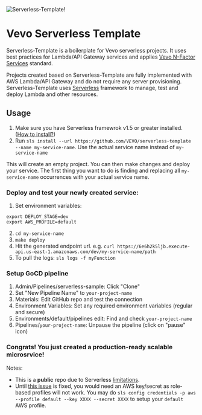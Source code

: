 ![Serverless-Template!](https://s27.postimg.org/xrm3zt36r/sls.png)

# Vevo Serverless Template
Serverless-Template is a boilerplate for Vevo serverless projects. It uses best practices for Lambda/API Gateway services and applies [Vevo N-Factor Services](https://vevowiki.atlassian.net/wiki/pages/viewpage.action?pageId=60784844#suk=ff8080814fa68de5014fb8278a290007) standard.

Projects created based on Serverless-Template are fully implemented with AWS Lambda/API Gateway and do not require any server provisioning. 
Serverless-Template uses [Serverless](http://serverless.com) framework to manage, test and deploy Lambda and other resources.

## Usage
1. Make sure you have Serverless framewrok v1.5 or greater installed. ([How to install?](https://serverless.com/framework/docs/providers/aws/guide/installation/))
2. Run `sls install --url https://github.com/VEVO/serverless-template --name my-service-name`. Use the actual service name instead of `my-service-name` 

This will create an empty project. You can then make changes and deploy your service. 
The first thing you want to do is finding and replacing all `my-service-name` occurrences with your actual service name.

### Deploy and test your newly created service:

1. Set environment variables:

```
export DEPLOY_STAGE=dev
export AWS_PROFILE=default
```
2. `cd my-service-name`
3. `make deploy`
4. Hit the generated endpoint url. 
e.g. `curl https://6e6h2k5ljb.execute-api.us-east-1.amazonaws.com/dev/my-service-name/path`
5. To pull the logs: `sls logs -f myFunction`

### Setup GoCD pipeline
1. Admin/Pipelines/serverless-sample: Click "Clone"
2. Set "New Pipeline Name" to `your-project-name`
3. Materials: Edit GitHub repo and test the connection 
4. Environment Variables: Set any required environment variables (regular and secure)
5. Environments/default/pipelines edit: Find and check `your-project-name`
6. Pipelines/`your-project-name`: Unpause the pipeline (click on "pause" icon)

### Congrats! You just created a production-ready scalable microsrvice!    
   
   
Notes: 
- This is a **public** repo due to Serverless [limitations](https://github.com/serverless/serverless/issues/3059).
- Until [this issue](https://github.com/serverless/serverless/issues/1787) is fixed, you would need an AWS key/secret as role-based profiles will not work. You may do `sls config credentials -p aws --profile default --key XXXX --secret XXXX` to setup your `default` AWS profile.
